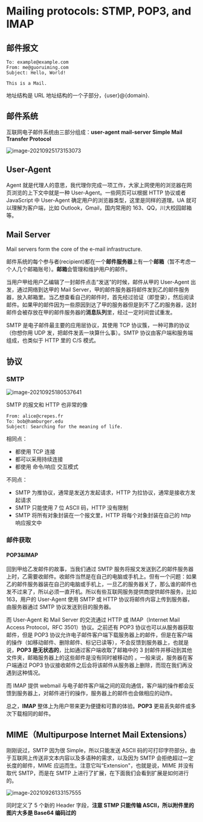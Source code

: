 # Mailing protocols: STMP, POP3, and IMAP

## 邮件报文

```
To: example@example.com
From: me@guoruiming.com
Subject: Hello, World!

This is a Mail.
```

地址结构是 URL 地址结构的一个子部分，{user}@{domain}.

## 邮件系统

互联网电子邮件系统由三部分组成：**user-agent** **mail-server** **Simple Mail Transfer Protocol**

![image-20210925173153073](image-20210925173153073.png)

## User-Agent

Agent 就是代理人的意思，我代理你完成一项工作，大家上网使用的浏览器在网页浏览的上下文中就是一种 User-Agent。一些网页可以根据 HTTP 协议或者 JavaScript 中 User-Agent 确定用户的浏览器类型，这里是同样的道理。UA 就可以理解为客户端，比如 Outlook，Gmail，国内常用的 163、QQ，川大校园邮箱等。

## Mail Server

Mail servers form the core of the e-mail infrastructure.

邮件系统的每个参与者(recipient)都在一个**邮件服务器**上有一个**邮箱**（暂不考虑一个人几个邮箱账号）。**邮箱**会管理和维护用户的邮件。

当用户甲给用户乙编辑了一封邮件点击“发送”的时候，邮件从甲的 User-Agent 出发，通过网络到达甲的 Mail Server，甲的邮件服务器将邮件发到乙的邮件服务器，放入邮箱里。当乙想查看自己的邮件时，首先经过验证（即登录），然后阅读邮件。如果甲的邮件因为一些原因到达了甲的服务器但是到不了乙的服务器，这封邮件会被存放在甲的邮件服务器的**消息队列**里，经过一定时间尝试重发。

SMTP 是电子邮件最主要的应用层协议，其使用 TCP 协议簇，一种可靠的协议（你想你用 UDP 发，把邮件发丢一块算什么事）。SMTP 协议由客户端和服务端组成，也类似于 HTTP 里的 C/S 模式。

## 协议

### SMTP

![image-20210925180537641](image-20210925180537641.png)

SMTP 的报文和 HTTP 也非常的像

```http
From: alice@crepes.fr
To: bob@hamburger.edu
Subject: Searching for the meaning of life.
```

相同点：

- 都使用 TCP 连接
- 都可以采用持续连接
- 都使用 命令/响应 交互模式

不同点：

- SMTP 为推协议，通常是发送方发起请求，HTTP 为拉协议，通常是接收方发起请求
- SMTP 只能使用 7 位 ASCII 码，HTTP 没有限制
- SMTP 将所有对象封装在一个报文里，HTTP 将每个对象封装在自己的 http 响应报文中

### 邮件获取

#### POP3&IMAP

回到甲给乙发邮件的故事，当我们通过 SMTP 服务将报文发送到乙的邮件服务器上时，乙需要收邮件。收邮件当然是在自己的电脑或手机上。但有一个问题：如果乙的邮件服务器装在自己的电脑或手机上，一旦乙的服务器关了，那么谁的邮件也发不过来了，所以必须一直开机。所以有些互联网服务提供商提供邮件服务，比如 163，用户的 User-Agent 使用 SMTP 或 HTTP 协议将邮件内容上传到服务器，由服务器通过 SMTP 协议发送到目的服务器。

而 User-Agent 和 Mail Server 的交流通过 HTTP 或 IMAP（Internet Mail Access Protocol，RFC 3501）协议。之前还有 POP3 协议也可以从服务器获取邮件，但是 POP3 协议允许电子邮件客户端下载服务器上的邮件，但是在客户端的操作（如移动邮件、删除邮件、标记已读等），不会反馈到服务器上，也就是说，**POP3 是无状态的**，比如通过客户端收取了邮箱中的 3 封邮件并移动到其他文件夹，邮箱服务器上的这些邮件是没有同时被移动的 。一般来说，服务器在客户端通过 POP3 协议接收邮件之后会将该邮件从服务器上删除，而现在我们再没遇到这种情况。

而 IMAP 提供 webmail 与电子邮件客户端之间的双向通信，客户端的操作都会反馈到服务器上，对邮件进行的操作，服务器上的邮件也会做相应的动作。

总之，**IMAP** 整体上为用户带来更为便捷和可靠的体验。**POP3** 更易丢失邮件或多次下载相同的邮件。

## MIME（Multipurpose Internet Mail Extensions）

刚刚说过，SMTP 因为很 Simple，所以只能发送 ASCII 码的可打印字符部分。由于互联网上传送非文本内容以及多语种的需求，以及因为 SMTP 会拒绝超过一定长度的邮件，MIME 应运而生。注意它叫“Extension"，也就是说，MIME 并没有取代 SMTP，而是在 SMTP 上进行了扩展，在下面我们会看到扩展是如何进行的。

![image-20210926133157555](image-20210926133157555.png)

同时定义了 5 个新的 Header 字段，**注意 STMP 只能传输 ASCII，所以附件里的图片大多是 Base64 编码过的**

